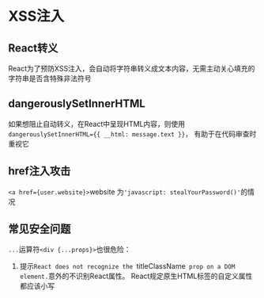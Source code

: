 # XSS注入
## React转义
React为了预防XSS注入，会自动将字符串转义成文本内容，无需主动关心填充的字符串是否含特殊非法符号

## dangerouslySetInnerHTML
如果想阻止自动转义，在React中呈现HTML内容，则使用`dangerouslySetInnerHTML={{ __html: message.text }}`，
有助于在代码审查时重视它

## href注入攻击
`<a href={user.website}>`website 为`'javascript: stealYourPassword()'`的情况

## 常见安全问题
`...`运算符`<div {...props}>`也很危险：
1. 提示`React does not recognize the `titleClassName` prop on a DOM element.`意外的不识别React属性。
React规定原生HTML标签的自定义属性都应该小写

